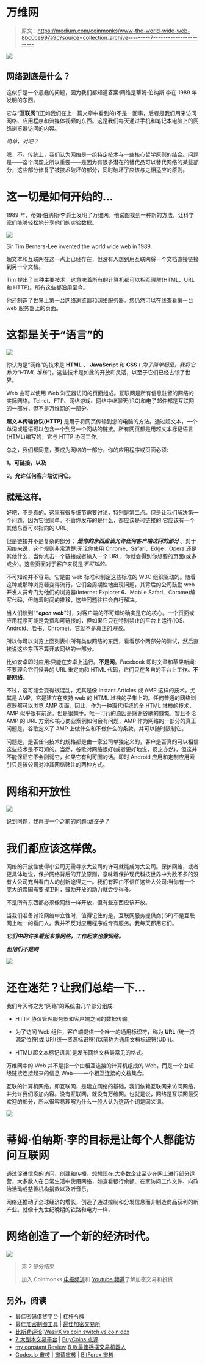 # 万维网

> 原文：<https://medium.com/coinmonks/www-the-world-wide-web-8bc0ce997a9c?source=collection_archive---------7----------------------->

![](img/256908e19a502ede9a1f73e9f1af92ab.png)

## 网络到底是什么？

这似乎是一个愚蠢的问题，因为我们都知道答案:网络是蒂姆·伯纳斯·李在 1989 年发明的东西。

它与“**互联网**”(正如我们在上一篇文章中看到的)不是一回事，后者是我们用来访问网络、应用程序和流媒体视频的东西。这是我们每天通过手机和笔记本电脑上的网络浏览器访问的内容。

*简单，对吧？*

嗯，不。传统上，我们认为网络是一组特定技术与一些核心哲学原则的结合。问题是——这个问题之所以重要——是因为有很多潜在的替代品可以替代网络的某些部分，这些部分修复了被技术破坏的部分，同时破坏了应该与之相适应的原则。

# 这一切是如何开始的…

1989 年，蒂姆·伯纳斯·李爵士发明了万维网。他试图找到一种新的方法，让科学家们能够轻松地分享他们的实验数据。

![](img/e3a0dd003ae1c5480b8a59d7d2a5e1bd.png)

Sir Tim Berners-Lee invented the world wide web in 1989.

超文本和互联网在这一点上已经存在，但没有人想到用互联网将一个文档直接链接到另一个文档。

Tim 提出了三种主要技术，这意味着所有的计算机都可以相互理解(HTML、URL 和 HTTP)。所有这些都沿用至今。

他还制造了世界上第一台网络浏览器和网络服务器。您仍然可以在线查看第一台 web 服务器上的页面。

# 这都是关于“语言”的

![](img/89f793e7b456d85b3a110357436bd8d8.png)

你认为是“网络”的技术是 **HTML** 、 **JavaScript** 和 **CSS** ( *为了简单起见，我将它称为“HTML 堆栈”*)。这些技术是如此的开放和灵活，以至于它们已经占领了世界。

Web 由可以使用 Web 浏览器访问的页面组成。互联网是所有信息驻留的网络的实际网络。Telnet、FTP、网络游戏、网络中继聊天(IRC)和电子邮件都是互联网的一部分，但不是万维网的一部分。

**超文本传输协议(HTTP)** 是用于将网页传输到您的电脑的方法。通过超文本，一个单词或短语可以包含一个到另一个网站的链接。所有网页都是用超文本标记语言(HTML)编写的，它与 HTTP 协同工作。

总之，我们都同意，要成为网络的一部分，你的应用程序或页面必须:

**1。可链接，以及**

**2。允许任何客户端访问它。**

## 就是这样。

好吧，不是真的。这里有很多细节需要讨论，特别是第二点。但是让我们解决第一个问题，因为它很简单。不管你发布的是什么，都应该是可链接的:它应该有一个其他东西可以指向的 URL。

但是链接并不是复杂的部分； ***是你的东西应该允许任何客户端访问的部分*** 。对于网络来说，这个规则非常清楚:无论你使用 Chrome、Safari、Edge、Opera 还是其他什么，当你点击一个链接或者输入一个 URL，你就会得到你想要的页面(或多或少)。这些页面对于客户来说是*不可知的。*

不可知论并不容易。它是由 web 标准和制定这些标准的 W3C 组织驱动的。随着这种或那种浏览器变得流行，它们会周期性地出现问题，其背后的公司鼓励 web 开发人员专门为他们的浏览器(Internet Explorer 6、Mobile Safari、Chrome)编写代码，但随着时间的推移，这些问题往往会自行解决。

当人们谈到“***”open web***”时，对客户端的不可知论确实是它的核心。一个页面或应用程序可能是免费和可链接的，但如果它只在特别禁止的平台上运行(iOS、Android、脸书、Chrome)，它就不是真正的*开放*。

所以你可以浏览上面列表中所有类似网络的东西，看看那个两部分的测试，然后直接说这些东西不算开放网络的一部分。

比如安卓即时应用:只能在安卓上运行。**不是网**。Facebook 即时文章和苹果新闻:不要理会它们怪异的 URL 重定向和 HTML 代码，它们只在各自的平台上工作。**不是网络。**

不过，这可能会变得很混乱，尤其是像 Instant Articles 或 AMP 这样的技术。尤其是 AMP，它是建立在支持 web 的 HTML 堆栈的子集上的。任何普通的网络浏览器都可以浏览 AMP 页面，因此，作为一种取代传统的全 HTML 堆栈的技术，AMP 似乎很有前途。但是很棘手。唯一可行的原因是感谢谷歌的慷慨。暂且不论 AMP 的 URL 方案和核心商业案例如何会有问题，AMP 作为网络的一部分的真正问题是，谷歌定义了 AMP 上做什么和不做什么的条款，并可以随时限制它。

问题是，是否任何技术的规格都是由一家公司单独定义的，客户是否真的可以相信这些技术是不可知的。当然，谷歌对网络很好(或者更好地说，反之亦然)，但这并不能保证它不会削弱它，如果它有利可图的话。即时 Android 应用和定制应用索引只是该公司对冲其网络赌注的两种方式。

# 网络和开放性

![](img/c3058c9b3bfa84b4d6e9a1933e9e237e.png)

说到问题，我再提一个之前的问题:*谁在乎？*

# 我们都应该这样做。

网络的开放性使得小公司无需寻求大公司的许可就能成为大公司。保护网络，或者更具体地说，保护网络背后的开放原则，意味着保护现代科技世界中为数不多的没有大公司充当看门人的创新途径之一。我们有理由不信任这些大公司:当你有一个庞大的帝国需要捍卫时，鼓励开放的动力就会少得多。

不是所有东西都必须像网络一样开放，但有些东西应该开放。

当我们准备讨论网络中立性时，值得记住的是，互联网服务提供商(ISP)不是互联网上唯一的看门人。我并不反对应用程序或专有服务。我每天都用它们。

***它们中的许多看起来像网络，工作起来也像网络。***

***但他们不是网***

![](img/984bbbf1a7d06b1b8e1427c20b887a96.png)

# 还在迷茫？让我们总结一下…

我们今天称之为“网络”的系统由几个部分组成:

*   HTTP 协议管理服务器和客户端之间的数据传输。

*   为了访问 Web 组件，客户端提供一个唯一的通用标识符，称为 **URL** (统一资源定位符)或 URI(统一资源标识符)(以前称为通用文档标识符(UDI))。

*   HTML(超文本标记语言)是发布网络文档最常见的格式。

万维网中的 Web 并不是指一个由相互连接的计算机组成的 Web，而是一个由超级链接连接起来的信息 Web——一个相互连接的文档集合。

互联的计算机网络，即互联网，是建立网络的基础，我们依赖互联网来访问网络，并允许我们添加内容。没有互联网，就没有万维网。也就是说，网络是互联网最受欢迎的部分，所以很容易理解为什么一般人认为这两个词是同义词。

![](img/a9ee0dac6b80c81153191a8662eecee5.png)

# 蒂姆·伯纳斯·李的目标是让每个人都能访问互联网

通过促进信息的访问、创建和传播，想想现在:大多数企业至少在网上进行部分运营，大多数人在日常生活中使用网络，如查看银行余额、在家访问工作文件、向政治活动或慈善机构捐款以及听音乐。

网络还推动了全球经济的增长，创造了通过控制和分发信息而非制造商品获利的新产业。就像十九世纪晚期的铁路和电力一样，

# 网络创造了一个新的经济时代。

![](img/eb309a3400efcead62ec5614a97fd4ec.png)

> 第 2 部分结束
> 
> 加入 Coinmonks [电报频道](https://t.me/coincodecap)和 [Youtube 频道](https://www.youtube.com/c/coinmonks/videos)了解加密交易和投资

## 另外，阅读

*   最佳[密码借贷平台](/coinmonks/top-5-crypto-lending-platforms-in-2020-that-you-need-to-know-a1b675cec3fa) | [杠杆令牌](/coinmonks/leveraged-token-3f5257808b22)
*   最佳[加密制图工具](/coinmonks/what-are-the-best-charting-platforms-for-cryptocurrency-trading-85aade584d80) | [最佳加密交易所](/coinmonks/crypto-exchange-dd2f9d6f3769)
*   [比斯勒评论](https://coincodecap.com/bitsler-review)|[WazirX vs coin switch vs coin dcx](https://coincodecap.com/wazirx-vs-coinswitch-vs-coindcx)
*   [7 大副本交易平台](https://coincodecap.com/copy-trading-platforms) | [BuyCoins 点评](https://coincodecap.com/buycoins-review)
*   [my constant Review](https://coincodecap.com/myconstant-review)|[8 款最佳摇摆交易机器人](https://coincodecap.com/best-swing-trading-bots)
*   [Godex.io 审核](/coinmonks/godex-io-review-7366086519fb) | [邀请审核](/coinmonks/invity-review-70f3030c0502) | [BitForex 审核](https://coincodecap.com/bitforex-review)